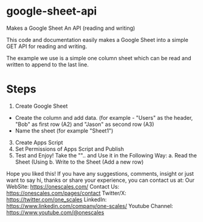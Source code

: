 # google-sheet-api
Makes a Google Sheet An API (reading and writing)

This code and documentation easily makes a Google Sheet into a simple GET API for reading and writing. 

The example we use is a simple one column sheet which can be read and written to append to the last line.

# Steps

1. Create Google Sheet
- Create the column and add data. (for example - "Users" as the header, "Bob" as first row (A2) and "Jason" as second row (A3)
- Name the sheet (for example "Sheet1")
3. Create Apps Script
4. Set Permissions of Apps Script and Publish
5. Test and Enjoy!
Take the "".. and Use it in the Following Way:
a. Read the Sheet (Using
b. Write to the Sheet (Add a new row)

Hope you liked this!
If you have any suggestions, comments, insight or just want to say hi, thanks or share your experience, you can contact us at:
Our WebSite: https://onescales.com/
Contact Us: https://onescales.com/pages/contact
Twitter/X: https://twitter.com/one_scales
LinkedIn: https://www.linkedin.com/company/one-scales/
Youtube Channel: https://www.youtube.com/@onescales


